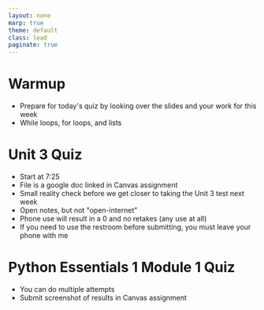 ```yaml
---
layout: none
marp: true
theme: default
class: lead
paginate: true
---
```


<!-- headingDivider: 1 -->
<!-- backgroundColor: black -->
<!-- class: invert -->

# Warmup

- Prepare for today's quiz by looking over the slides and your work for this week
- While loops, for loops, and lists

# Unit 3 Quiz

- Start at 7:25
- File is a google doc linked in Canvas assignment
- Small reality check before we get closer to taking the Unit 3 test next week
- Open notes, but not "open-internet"
- Phone use will result in a 0 and no retakes (any use at all)
- If you need to use the restroom before submitting, you must leave your phone with me

# Python Essentials 1 Module 1 Quiz

- You can do multiple attempts 
- Submit screenshot of results in Canvas assignment
